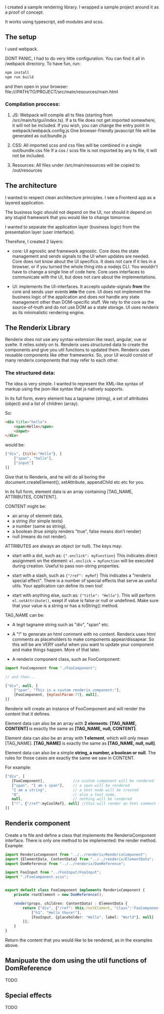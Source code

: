 I created a sample rendering library.
I wrapped a sample project around it as a proof of concept.

It works using typescript, es6 modules and scss.

## The setup
I used webpack.

DONT PANIC, I had to do very little configuration.
You can find it all in /webpack directory. To have fun, run:
```bash
npm install
npm run build
```
and then open in your browser: file:///PATH/TO/PROJECT/src/main/resources/main.html


### Compilation proccess:
1. JS:
 Webpack will compile all ts files (starting from /src/main/ts/gui/index.ts).
 If a ts file does not get imported somewhere, it will not be included.
 If you wish, you can change the entry point in webpack/webpack.config.js
 One browser-friendly javascript file will be generated as out/bundle.js

2. CSS:
 All imported scss and css files will be combined in a single out/bundle.css file
 If a css / scss file is not imported by any ts file, it will not be included.

3. Resources:
 All files under /src/main/resources will be copied to /out/resources

## The architecture
I wanted to respect clean architecture principles.
I see a Frontend app as a layered application.

The business logic should not depend on the UI, nor should it depend
on any stupid framework that you would like to change tomorrow.

I wanted to separate the application layer (business logic) from the presentation layer (user interface).

Therefore, I created 2 layers:
- core: UI agnostic and framework agnostic. Core does the state management and sends signals to the UI when updates are needed.
Core does not know about the UI specifics. It does not care if it lies in a browser, or if you turned the whole thing into a nodejs CLI.
You wouldn't have to change a single line of code here.
Core uses interfaces to communicate with the UI, but does not care about the implementations.

- UI: implements the UI-interfaces. It accepts update-signals **from** the core and sends user events **into** the core.
UI does not implement the business logic of the appilcation and does not handle any state management other than DOM-specific stuff.
We rely to the core as the source-of-truth and do not use DOM as a state storage.
UI uses renderix as its minimalistic rendering engine.



## The Renderix Library
Renderix does not use any syntax-extension like react, angular, vue or svelte. It relies solely on ts.
Renderix uses structured data to create the components and give you util functions to updated them.
Renderix uses reusable components like other frameworks. So, your UI would consist of many renderix components that may refer to each other.

### The structured data:

The idea is very simple.
I wanted to represent the XML-like syntax of markup using the json-like syntax that js natively supports.

In its full form, every element has a tagname (string), a set of attributes (object) and a list of children (array).

So:
```html
<div title="hello">
    <span>Hello</span>
    <input>
</div>
```

would be:
```javascript
["div", {title:"Hello"}, [
    ["span", "hello"],
    ["input"]
]]
```


Give that to Renderix, and he will do all boring the document.createElement(), setAttribute, appendChild etc etc for you.

In its full form, element data is an array containing [TAG_NAME, ATTRIBUTES, CONTENT].

CONTENT might be:
- an array of element data,
- a string (for simple texts)
- a number (same as string),
- a boolean (true simply renders "true", false means don't render)
- null (means do not render).


ATTRIBUTES are always an object (or null). The keys may:
- start with a dot, such as: `{".onclick": myFunction}`
This indicates direct assignment on the element: `el.onclick = myFunction` will be executed during creation.
Useful to pass non-string properties.

- start with a slash, such as `{"/ref": myRef}` This indicates a "renderix special effect".
There is a number of special effects that serve as useful utils.
Your application can define its own too!

- start with anything else, such as: `{"title": "Hello"}`.
 This will perform `el.setAttribute()`, exept if value is false or null or undefined.
 Make sure that your value is a string or has a toString() method.

 TAG_NAME can be:
 - A legit tagname string such as "div", "span" etc.
 - A "!" to generate an html comment with no content.
 Renderix uses html comments as placeholders to make components appear/dissapear.
 So this will be are VERY useful when you want to update your component and make things happen.
 More of that later.

 - A renderix component class, such as FooComponent:
 ```javascript
 import FooComponent from "./FooComponent";

 // and then...

 ["div", null, [
     ["span", "This is a custom renderix component:"],
     [FooComponent, {myCoolParam:77}, null],
 ]]
 ```

 Renderix will create an instance of FooComponent and will render the content that it defines.


Element data can also be an array with **2 elements**:
**[TAG_NAME, CONTENT]** is exactly the same as **[TAG_NAME, null, CONTENT]**.

Element data can also be an array with **1 element**, which will only mean [TAG_NAME].
**[TAG_NAME]** is exactly the same as **[TAG_NAME, null, null]**.


Element data can also be a simple **string, a number, a boolean or null**.
The rules for those cases are exactly the same we saw in CONTENT.

 For example:
 ```javascript
 ["div", [
    [FooComponent],             //a custom component will be rendered
    ["span", "I am s span"],    // a span will be rendered
    "I am a string",            // a text node will be created
    "8",                        // also a text node,
    null,                       // nothing will be rendered
    ["!", {"/ref":myCoolRef}, null] //this will render an html comment that can be manipulated through myCoolRef
 ]]
 ```


## Renderix component
Create a ts file and define a class that implements the RenderixComponent interface.
There is only one method to be implemented: the render method. Example:

```typescript
import RenderixComponent from "../../renderix/RenderixComponent";
import {ElementData, ContentData} from "../../renderix/ElementData";
import DomReference from "../../renderix/DomReference";

import FooInput from "../FooInput/FooInput";
import "./FooComponent.scss";


export default class FooComponent implements RenderixComponent {
    private rootElement = new DomReference();

    render(props, children: ContentData) : ElementData {
        return ["div", {"/ref": this.rootElement, "class":'FooComponent__root'}, [
            ["h1", "Hello there!"],
            [FooInput, {placeholder: "Hello", label: "World"}, null]
        ]];
    }
}
```
Return the content that you would like to be rendered, as in the examples above.

## Manipuate the dom using the util functions of DomReference
TODO


## Special effects
TODO
